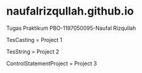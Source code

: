 # naufalrizqullah.github.io
Tugas Praktikum PBO-1197050095-Naufal Rizqullah

<p>TesCasting = Project 1</p>
<p>TesString = Project 2</p>
<p>ControlStatementProject = Project 3</p>

